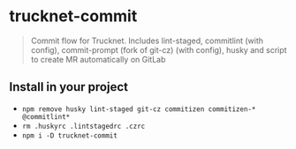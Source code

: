 # trucknet-commit

> Commit flow for Trucknet. Includes lint-staged, commitlint (with config), commit-prompt (fork of git-cz) (with config), husky and script to create MR automatically on GitLab

## Install in your project

- `npm remove husky lint-staged git-cz commitizen commitizen-* @commitlint*`
- `rm .huskyrc .lintstagedrc .czrc`
- `npm i -D trucknet-commit`